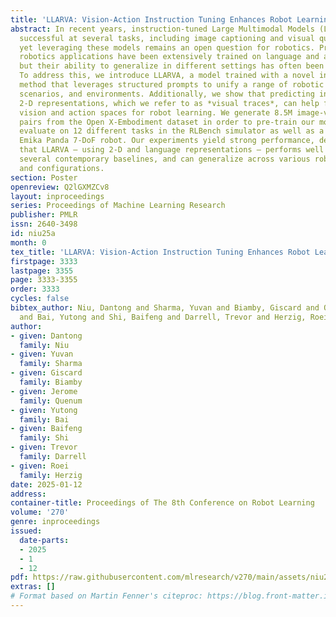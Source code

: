 ```yaml
---
title: 'LLARVA: Vision-Action Instruction Tuning Enhances Robot Learning'
abstract: In recent years, instruction-tuned Large Multimodal Models (LMMs) have been
  successful at several tasks, including image captioning and visual question answering;
  yet leveraging these models remains an open question for robotics. Prior LMMs for
  robotics applications have been extensively trained on language and action data,
  but their ability to generalize in different settings has often been less than desired.
  To address this, we introduce LLARVA, a model trained with a novel instruction tuning
  method that leverages structured prompts to unify a range of robotic learning tasks,
  scenarios, and environments. Additionally, we show that predicting intermediate
  2-D representations, which we refer to as *visual traces*, can help further align
  vision and action spaces for robot learning. We generate 8.5M image-visual trace
  pairs from the Open X-Embodiment dataset in order to pre-train our model, and we
  evaluate on 12 different tasks in the RLBench simulator as well as a physical Franka
  Emika Panda 7-DoF robot. Our experiments yield strong performance, demonstrating
  that LLARVA — using 2-D and language representations — performs well compared to
  several contemporary baselines, and can generalize across various robot environments
  and configurations.
section: Poster
openreview: Q2lGXMZCv8
layout: inproceedings
series: Proceedings of Machine Learning Research
publisher: PMLR
issn: 2640-3498
id: niu25a
month: 0
tex_title: 'LLARVA: Vision-Action Instruction Tuning Enhances Robot Learning'
firstpage: 3333
lastpage: 3355
page: 3333-3355
order: 3333
cycles: false
bibtex_author: Niu, Dantong and Sharma, Yuvan and Biamby, Giscard and Quenum, Jerome
  and Bai, Yutong and Shi, Baifeng and Darrell, Trevor and Herzig, Roei
author:
- given: Dantong
  family: Niu
- given: Yuvan
  family: Sharma
- given: Giscard
  family: Biamby
- given: Jerome
  family: Quenum
- given: Yutong
  family: Bai
- given: Baifeng
  family: Shi
- given: Trevor
  family: Darrell
- given: Roei
  family: Herzig
date: 2025-01-12
address:
container-title: Proceedings of The 8th Conference on Robot Learning
volume: '270'
genre: inproceedings
issued:
  date-parts:
  - 2025
  - 1
  - 12
pdf: https://raw.githubusercontent.com/mlresearch/v270/main/assets/niu25a/niu25a.pdf
extras: []
# Format based on Martin Fenner's citeproc: https://blog.front-matter.io/posts/citeproc-yaml-for-bibliographies/
---
```

